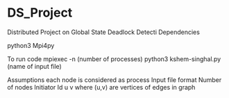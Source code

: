 # DS_Project
Distributed Project on Global State Deadlock Detecti
Dependencies

python3
Mpi4py

To run code
mpiexec -n (number of processes) python3 kshem-singhal.py (name of input file)

Assumptions
each node is considered as process
Input file format
Number of nodes
Initiator Id
u v where (u,v) are vertices of edges in graph

